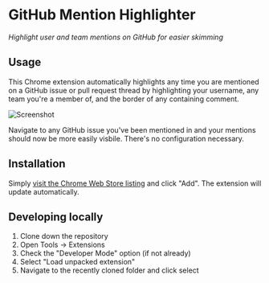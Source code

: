 # GitHub Mention Highlighter

*Highlight user and team mentions on GitHub for easier skimming*

## Usage

This Chrome extension automatically highlights any time you are mentioned on a GitHub issue or pull request thread by highlighting your username, any team you're a member of, and the border of any containing comment.

![Screenshot](https://cloud.githubusercontent.com/assets/282759/3424209/bbddde02-ffc3-11e3-8cf8-089867a503e7.png)

Navigate to any GitHub issue you've been mentioned in and your mentions should now be more easily visbile. There's no configuration necessary.

## Installation

Simply [visit the Chrome Web Store listing](https://chrome.google.com/webstore/detail/github-mention-highlighte/ojclbekffnkgbacniibdebdihhgenlkp) and click "Add". The extension will update automatically.

## Developing locally

1. Clone down the repository
2. Open Tools -> Extensions
3. Check the "Developer Mode" option (if not already)
4. Select "Load unpacked extension"
5. Navigate to the recently cloned folder and click select
